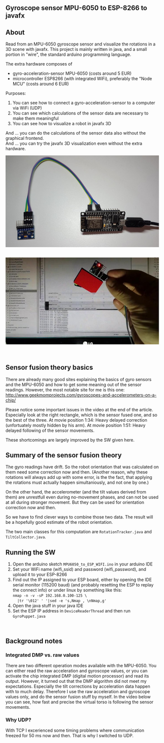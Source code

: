 ## Gyroscope sensor MPU-6050 to ESP-8266 to javafx

## About

Read from an MPU-6050 gyroscope sensor and visualize the rotations in a 3D scene with javafx.
This project is mainly written in java, and a small portion in "wire", the standard arduino programming language.

The extra hardware composes of

- gyro-acceleration-sensor MPU-6050 (costs around 5 EUR)
- microcontroller ESP8266 (with integrated WiFi), preferably the "Node MCU" (costs around 6 EUR)

Purposes:

1. You can see how to connect a gyro-acceleration-sensor to a computer via WiFi (UDP)
2. You can see which calculations of the sensor data are necessary to make them meaningful
3. You can see how to visualize a robot in javafx 3D

And ... you can do the calculations of the sensor data also without the graphical frontend.
<br>And ... you can try the javafx 3D visualization even without the extra hardware.
<br>

<div align="center"> 
<img src="docu/ESP_MPU_wiring.jpg" alt="Wiring" width="700" />
<br>
<br>
</div>

[![PLAY](docu/shot0001.jpg)](https://www.youtube.com/watch?v=v7h3vT5ku6k)

<br>

 
## Sensor fusion theory basics

There are already many good sites explaining the basics of gyro sensors and the MPU-6050 
and how to get some meaning out of the sensor readings. However, the most notable site 
for me is this one:
       http://www.geekmomprojects.com/gyroscopes-and-accelerometers-on-a-chip/

Please notice some important issues in the video at the end of the article.
Especially look at the right rectangle, which is the sensor fused one, and so
the best of the three.
At movie position 1:34: Heavy delayed correction (unfortuately mostly hidden by his arm).
At movie position 1:51: Heavy delayed following of the sensor movements.

These shortcomings are largely improved by the SW given here.

## Summary of the sensor fusion theory

The gyro readings have drift. So the robot orientation that was calculated on them need some 
correction now and then. (Another reason, why these rotations will always
add up with some error, is the the fact, that applying the rotations must actually happen
simultaniously, and not one by one.)

On the other hand, the accelerometer (and the tilt values derived from them) are unrestfull even during
no-movement phases, and can not be used at all during stronger movement. 
But they can be used for orientation correction now and then.

So we have to find clever ways to combine those two data. The result will be a hopefully good estimate 
of the robot orientation. 

The two main classes for this computation are `RotationTracker.java` and `TiltCollector.java`.

## Running the SW

1. Open the arduino sketch `MPU6050_to_ESP_WIFI.ino` in your arduino IDE
2. Set your WiFi name (wifi_ssid) and password (wifi_password), and upload it to your ESP-8266
3. Find out the IP assigned to your ESP board, either by opening the IDE serial monitor (115200 baud)
   (and probably resetting the ESP to replay the connect info) or under linux by something like this: <br>
`nmap -n -v -sP 192.168.0.100-125 \`<br>`  |tr '\012' ' '|sed -e 's,Nmap , \nNmap,g'`
4. Open the java stuff in your java IDE 
5. Set the ESP IP address in `DeviceReaderThread` and then run `GyroPuppet.java`
<br>

## Background notes

### Integrated DMP vs. raw values

There are two different operation modes available with the MPU-6050. You can either 
read the raw acceleration and gyroscope values, or you can activate the chip integrated DMP
(digital motion processor) and read its output. However, it turned out that the DMP algorithm 
did not meet my expectations.
Especially the tilt corrections by acceleration data happen with to much delay. Therefore
I use the raw acceleration and gyroscope values only, and do the sensor fusion stuff by myself.
In the video below you can see, how fast and precise the virtual torso is following the 
sensor movements.

### Why UDP?

With TCP I excerienced some timing problems where communication freezed for 50 ms now and then. That is why I switched to UDP.
